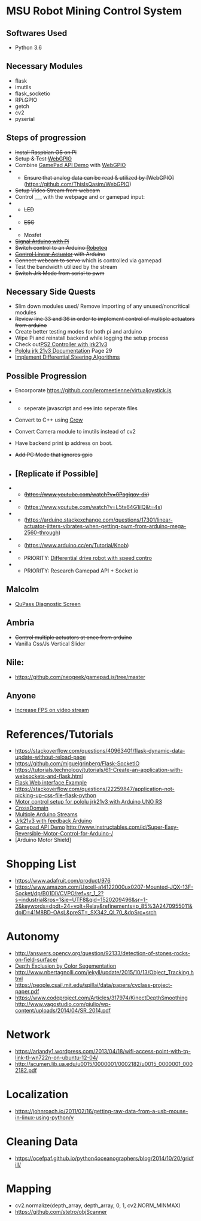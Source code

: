 # MSU Robot Mining Control System 
## Softwares Used 
* Python 3.6
## Necessary Modules
* flask 
* imutils
* flask_socketio
* RPi.GPIO
* getch
* cv2
* pyserial

## Steps of progression
* <del>Install Raspbian OS on Pi</del>
* <del>Setup & Test [WebGPIO](https://github.com/ThisIsQasim/WebGPIO)</del>
* Combine [GamePad API Demo](https://github.com/luser/gamepadtest) with [WebGPIO](https://github.com/ThisIsQasim/WebGPIO)
* * <del>Ensure that analog data can be read & utilized by [WebGPIO]</del>(https://github.com/ThisIsQasim/WebGPIO)
* <del> Setup Video Stream from webcam </del>
* Control ___ with the webpage and or gamepad input:
* * <del>LED</del>
* * <del>ESC</del> 
* * Mosfet 
* <del>[Signal Arduino with Pi](https://maker.pro/education/how-to-connect-and-interface-a-raspberry-pi-with-an-arduino) </del>
* <del>Switch control to an Arduino [Roboteq](https://github.com/kippandrew/Arduino-RobotEQ)</del>
* <del>[Control Linear Actuator](https://www.marginallyclever.com/2015/07/how-to-control-a-linear-actuator-with-an-arduino/) with Arduino</del>
* <del>Connect webcam to servo </del> which is controlled via gamepad
* Test the bandwidth utilized by the stream
* <del>Switch Jrk Mode from serial to pwm</del>

## Necessary Side Quests
* Slim down modules used/ Remove importing of any unused/noncritical modules
* <del>Review line 33 and 36 in order to implement control of multiple actuators from arduino</del>
* Create better testing modes for both pi and arduino
* Wipe Pi and reinstall backend while logging the setup process 
* Check out[PS2 Controller with jrk21v3](https://arduino.stackexchange.com/questions/17301/linear-actuator-jitters-vibrates-when-getting-pwm-from-arduino-mega-2560-through)
* [Pololu jrk 21v3 Documentation](https://www.pololu.com/docs/pdf/0J38/jrk_motor_controller.pdf) Page 29
* [Implement Differential Steering Algorithms](https://www.impulseadventure.com/elec/robot-differential-steering.html)

## Possible Progression
* Encorporate https://github.com/jeromeetienne/virtualjoystick.js
* * seperate javascript and <del>css</del> into seperate files
* Convert to C++ using [Crow](https://github.com/ipkn/crow)
* Convert Camera module to imutils instead of cv2
* Have backend print ip address on boot.

* <del>Add PC Mode that ignores gpio</del>
* ## [Replicate if Possible]
* * <del>(https://www.youtube.com/watch?v=0Pagiqov-dk)</del>
* * (https://www.youtube.com/watch?v=L5tx64G1ilQ&t=4s)
* * (https://arduino.stackexchange.com/questions/17301/linear-actuator-jitters-vibrates-when-getting-pwm-from-arduino-mega-2560-through)
* * (https://www.arduino.cc/en/Tutorial/Knob)
* * PRIORITY: [Differential drive robot with speed contro](https://www.youtube.com/watch?v=kfT3eoNAM-Q)
* * PRIORITY: Research Gamepad API + Socket.io
 ## Malcolm
 * [QuPass Diagnostic Screen](http://www.circuitbasics.com/raspberry-pi-lcd-set-up-and-programming-in-python/)
 ## Ambria
 * <del>Control multiple actuators at once from arduino</del>
 * Vanilla Css/Js Vertical Slider
 ## Nile:
 * https://github.com/neogeek/gamepad.js/tree/master
## Anyone
* [Increase FPS on video stream](https://www.pyimagesearch.com/2017/02/06/faster-video-file-fps-with-cv2-videocapture-and-opencv/)

# References/Tutorials
* https://stackoverflow.com/questions/40963401/flask-dynamic-data-update-without-reload-page
* https://github.com/miguelgrinberg/Flask-SocketIO
* https://tutorials.technology/tutorials/61-Create-an-application-with-websockets-and-flask.html
* [Flask Web interface Example](https://forum.poppy-project.org/t/flask-quick-web-interface-for-robots/2217/6)
* https://stackoverflow.com/questions/22259847/application-not-picking-up-css-file-flask-python
* [Motor control setup for pololu jrk21v3 with Arduino UNO R3](https://forum.arduino.cc/index.php?topic=146784.0)
* [CrossDomain](http://flask.pocoo.org/snippets/56/)
* [Multiple Arduino Streams](https://www.arduino.cc/en/Tutorial/TwoPortRece)
* [Jrk21v3 with feedback Arduino](https://forum.pololu.com/t/getting-feedback-from-jrk21v3-with-arduino/8823/6)
* [Gamepad API Demo](https://gamedevelopment.tutsplus.com/tutorials/using-the-html5-gamepad-api-to-add-controller-support-to-browser-games--cms-21345)
http://www.instructables.com/id/Super-Easy-Reversible-Motor-Control-for-Arduino-/
* [Arduino Motor Shield]
# Shopping List
* https://www.adafruit.com/product/976
* https://www.amazon.com/Uxcell-a14122000ux0207-Mounted-JQX-13F-Socket/dp/B01DIVCVPO/ref=sr_1_2?s=industrial&rps=1&ie=UTF8&qid=1520209496&sr=1-2&keywords=dpdt+24+volt+Relay&refinements=p_85%3A2470955011&dpID=41M8BD-OAsL&preST=_SX342_QL70_&dpSrc=srch

# Autonomy
* http://answers.opencv.org/question/92133/detection-of-stones-rocks-on-field-surface/
* [Depth Exclusion by Color Segementation](https://ac.els-cdn.com/S2212017312002502/1-s2.0-S2212017312002502-main.pdf?_tid=a0f8a593-8996-43b6-b740-4252794d2d02&acdnat=1521141648_caae2e1656fc1909245159419b119c9b)
* http://www.nbertagnolli.com/jekyll/update/2015/10/13/Object_Tracking.html
* https://people.csail.mit.edu/spillai/data/papers/cvclass-project-paper.pdf
* https://www.codeproject.com/Articles/317974/KinectDepthSmoothing
http://www.vagostudio.com/giulio/wp-content/uploads/2014/04/SR_2014.pdf
# Network
* https://ariandy1.wordpress.com/2013/04/18/wifi-access-point-with-tp-link-tl-wn722n-on-ubuntu-12-04/
* http://acumen.lib.ua.edu/u0015/0000001/0002182/u0015_0000001_0002182.pdf
# Localization
* https://johnroach.io/2011/02/16/getting-raw-data-from-a-usb-mouse-in-linux-using-python/v
# Cleaning Data 
* https://ocefpaf.github.io/python4oceanographers/blog/2014/10/20/gridfill/
# Mapping
* cv2.normalize(depth_array, depth_array, 0, 1, cv2.NORM_MINMAX)
* https://github.com/stetro/objScanner